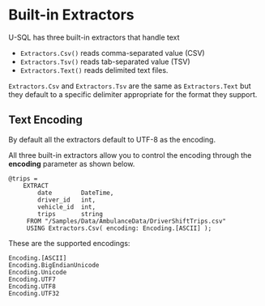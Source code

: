 # Built-in Extractors

U-SQL has three built-in extractors that handle text

* `Extractors.Csv()` reads comma-separated value (CSV)
* `Extractors.Tsv()` reads tab-separated value (TSV) 
* `Extractors.Text()` reads delimited text files.

`Extractors.Csv` and `Extractors.Tsv` are the same as `Extractors.Text` but they default to a specific delimiter appropriate for the format they support.

## Text Encoding

By default all the extractors default to UTF-8 as the encoding.

All three built-in extractors allow you to control the encoding through the **encoding** parameter as shown below.

```
@trips =
    EXTRACT 
        date        DateTime,
        driver_id   int,
        vehicle_id  int,
        trips       string
     FROM "/Samples/Data/AmbulanceData/DriverShiftTrips.csv"
     USING Extractors.Csv( encoding: Encoding.[ASCII] );
```

These are the supported encodings:

```
Encoding.[ASCII]
Encoding.BigEndianUnicode
Encoding.Unicode
Encoding.UTF7
Encoding.UTF8
Encoding.UTF32
```
